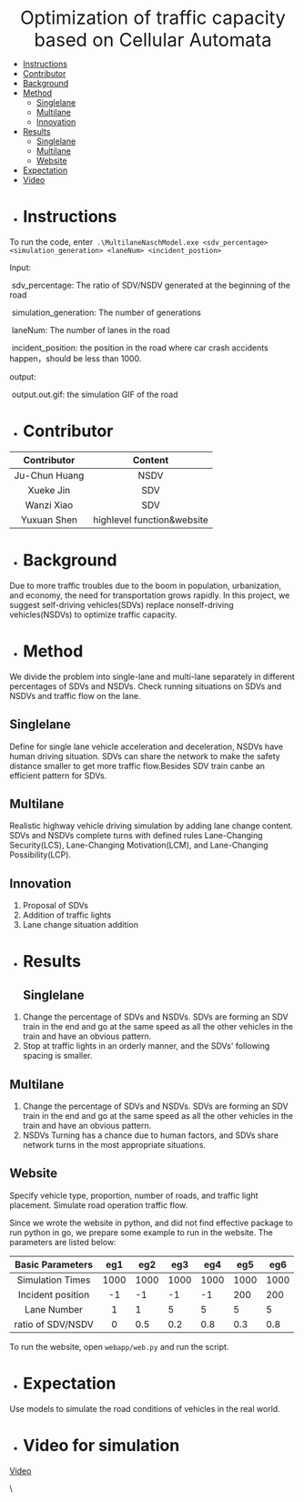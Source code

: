 
<div align='center' ><font size='6'>Optimization of traffic capacity based on Cellular Automata</font></div>

- [Instructions](#Instructions)
- [Contributor](#Contributor)
- [Background](#Background)
- [Method](#Method)
  - [Singlelane](#Siglelane])
  - [Multilane](#Multilane)
  - [Innovation](#Innovation)
- [Results](#Results)
  - [Singlelane](#Siglelane])
  - [Multilane](#Multilane)
  - [Website](#Webset)
- [Expectation](#Expectation)
- [Video](#Video)



* # Instructions

To run the code, enter`` .\MultilaneNaschModel.exe <sdv_percentage> <simulation_generation> <laneNum> <incident_postion>`` 

Input:

​	sdv_percentage: The ratio of SDV/NSDV generated at the beginning of the road

​	simulation_generation: The number of generations

​	laneNum: The number of lanes in the road

​	incident_position: the position in the road where car crash accidents happen，should be less than 1000.

output:

​	output.out.gif: the simulation GIF of the road

* # Contributor
  
| Contributor | Content |
| :--:|:--:|
| Ju-Chun Huang| NSDV |
| Xueke Jin| SDV |
| Wanzi Xiao|   SDV |
| Yuxuan Shen| highlevel function&website |

* # Background
Due to more traffic troubles due to the boom in population, urbanization, and economy, the need for transportation grows rapidly. In this project, we suggest self-driving vehicles(SDVs) replace nonself-driving vehicles(NSDVs) to optimize traffic capacity.

* # Method
We divide the problem into single-lane and multi-lane separately in different percentages of SDVs and NSDVs. Check running situations on SDVs and NSDVs and traffic flow on the lane.
  ## Singlelane
Define for single lane vehicle acceleration and deceleration, NSDVs have human driving situation. SDVs can share the network to make the safety distance smaller to get more traffic flow.Besides SDV train canbe an efficient pattern for SDVs.
  ## Multilane
Realistic highway vehicle driving simulation by adding lane change content. SDVs and NSDVs complete turns with defined rules Lane-Changing Security(LCS), Lane-Changing Motivation(LCM), and Lane-Changing Possibility(LCP).
 ## Innovation
1. Proposal of SDVs
2. Addition of traffic lights
3. Lane change situation addition
* # Results
  ## Singlelane
1. Change the percentage of SDVs and NSDVs. SDVs are forming an SDV train in the end and go at the same speed as all the other vehicles in the train and have an obvious pattern.
2. Stop at traffic lights in an orderly manner, and the SDVs' following spacing is smaller.
  ## Multilane
1. Change the percentage of SDVs and NSDVs. SDVs are forming an SDV train in the end and go at the same speed as all the other vehicles in the train and have an obvious pattern.
2. NSDVs Turning has a chance due to human factors, and SDVs share network turns in the most appropriate situations.
  ## Website
Specify vehicle type, proportion, number of roads, and traffic light placement. Simulate road operation traffic flow.

Since we wrote the website in python, and did not find effective package to run python in go, we prepare some example to run in the website. The parameters are listed below:

| Basic Parameters  | eg1  | eg2  | eg3  | eg4  | eg5  | eg6  |
| :---------------: | :--: | ---- | ---- | ---- | ---- | ---- |
| Simulation Times  | 1000 | 1000 | 1000 | 1000 | 1000 | 1000 |
| Incident position |  -1  | -1   | -1   | -1   | 200  | 200  |
|    Lane Number    |  1   | 1    | 5    | 5    | 5    | 5    |
| ratio of SDV/NSDV |  0   | 0.5  | 0.2  | 0.8  | 0.3  | 0.8  |

To run the website, open ```webapp/web.py``` and run the script.

* # Expectation
Use models to simulate the road conditions of vehicles in the real world.
* # Video for simulation
[Video](https://drive.google.com/file/d/1MFCtU049tmFCPYqOp1yzHh61lf53hfTW/view?usp=share_link) 




\
